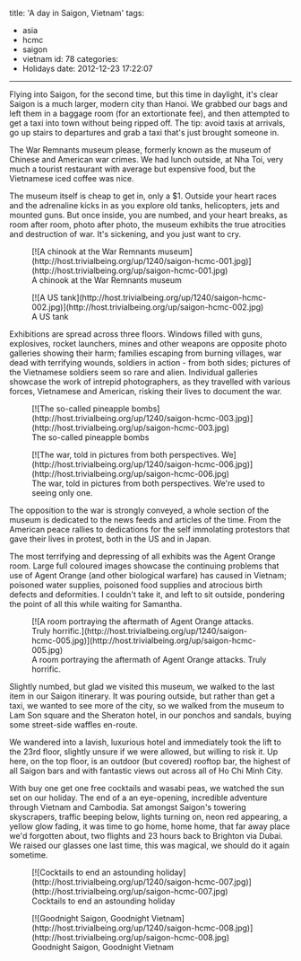 title: 'A day in Saigon, Vietnam'
tags:
  - asia
  - hcmc
  - saigon
  - vietnam
id: 78
categories:
  - Holidays
date: 2012-12-23 17:22:07
---

Flying into Saigon, for the second time, but this time in daylight, it's clear Saigon is a much larger, modern city than Hanoi. We grabbed our bags and left them in a baggage room (for an extortionate fee), and then attempted to get a taxi into town without being ripped off. The tip: avoid taxis at arrivals, go up stairs to departures and grab a taxi that's just brought someone in.

The War Remnants museum please, formerly known as the museum of Chinese and American war crimes. We had lunch outside, at Nha Toi, very much a tourist restaurant with average but expensive food, but the Vietnamese iced coffee was nice.

The museum itself is cheap to get in, only a $1\. Outside your heart races and the adrenaline kicks in as you explore old tanks, helicopters, jets and mounted guns. But once inside, you are numbed, and your heart breaks, as room after room, photo after photo, the museum exhibits the true atrocities and destruction of war. It's sickening, and you just want to cry.

<figure class="generated-figure generated-figure--retina generated-figure--620 generated-figure--landscape">[![A chinook at the War Remnants museum](http://host.trivialbeing.org/up/1240/saigon-hcmc-001.jpg)](http://host.trivialbeing.org/up/saigon-hcmc-001.jpg)<figcaption class="generated-figure-caption">A chinook at the War Remnants museum</figcaption></figure>

<figure class="generated-figure generated-figure--retina generated-figure--620 generated-figure--landscape">[![A US tank](http://host.trivialbeing.org/up/1240/saigon-hcmc-002.jpg)](http://host.trivialbeing.org/up/saigon-hcmc-002.jpg)<figcaption class="generated-figure-caption">A US tank</figcaption></figure>

Exhibitions are spread across three floors. Windows filled with guns, explosives, rocket launchers, mines and other weapons are opposite photo galleries showing their harm; families escaping from burning villages, war dead with terrifying wounds, soldiers in action - from both sides; pictures of the Vietnamese soldiers seem so rare and alien. Individual galleries showcase the work of intrepid photographers, as they travelled with various forces, Vietnamese and American, risking their lives to document the war.

<figure class="generated-figure generated-figure--retina generated-figure--620 generated-figure--landscape">[![The so-called pineapple bombs](http://host.trivialbeing.org/up/1240/saigon-hcmc-003.jpg)](http://host.trivialbeing.org/up/saigon-hcmc-003.jpg)<figcaption class="generated-figure-caption">The so-called pineapple bombs</figcaption></figure>

<figure class="generated-figure generated-figure--retina generated-figure--620 generated-figure--landscape">[![The war, told in pictures from both perspectives. We](http://host.trivialbeing.org/up/1240/saigon-hcmc-006.jpg)](http://host.trivialbeing.org/up/saigon-hcmc-006.jpg)<figcaption class="generated-figure-caption">The war, told in pictures from both perspectives. We're used to seeing only one.</figcaption></figure>

The opposition to the war is strongly conveyed, a whole section of the museum is dedicated to the news feeds and articles of the time. From the American peace rallies to dedications for the self immolating protestors that gave their lives in protest, both in the US and in Japan.

The most terrifying and depressing of all exhibits was the Agent Orange room. Large full coloured images showcase the continuing problems that use of Agent Orange (and other biological warfare) has caused in Vietnam; poisoned water supplies, poisoned food supplies and atrocious birth defects and deformities. I couldn't take it, and left to sit outside, pondering the point of all this while waiting for Samantha.

<figure class="generated-figure generated-figure--retina generated-figure--620 generated-figure--landscape">[![A room portraying the aftermath of Agent Orange attacks. Truly horrific.](http://host.trivialbeing.org/up/1240/saigon-hcmc-005.jpg)](http://host.trivialbeing.org/up/saigon-hcmc-005.jpg)<figcaption class="generated-figure-caption">A room portraying the aftermath of Agent Orange attacks. Truly horrific.</figcaption></figure>

Slightly numbed, but glad we visited this museum, we walked to the last item in our Saigon itinerary. It was pouring outside, but rather than get a taxi, we wanted to see more of the city, so we walked from the museum to Lam Son square and the Sheraton hotel, in our ponchos and sandals, buying some street-side waffles en-route.

We wandered into a lavish, luxurious hotel and immediately took the lift to the 23rd floor, slightly unsure if we were allowed, but willing to risk it. Up here, on the top floor, is an outdoor (but covered) rooftop bar, the highest of all Saigon bars and with fantastic views out across all of Ho Chi Minh City.

With buy one get one free cocktails and wasabi peas, we watched the sun set on our holiday. The end of a an eye-opening, incredible adventure through Vietnam and Cambodia. Sat amongst Saigon's towering skyscrapers, traffic beeping below, lights turning on, neon red appearing, a yellow glow fading, it was time to go home, home home, that far away place we'd forgotten about, two flights and 23 hours back to Brighton via Dubai. We raised our glasses one last time, this was magical, we should do it again sometime.

<figure class="generated-figure generated-figure--retina generated-figure--620 generated-figure--portrait">[![Cocktails to end an astounding holiday](http://host.trivialbeing.org/up/1240/saigon-hcmc-007.jpg)](http://host.trivialbeing.org/up/saigon-hcmc-007.jpg)<figcaption class="generated-figure-caption">Cocktails to end an astounding holiday</figcaption></figure>

<figure class="generated-figure generated-figure--retina generated-figure--620 generated-figure--portrait">[![Goodnight Saigon, Goodnight Vietnam](http://host.trivialbeing.org/up/1240/saigon-hcmc-008.jpg)](http://host.trivialbeing.org/up/saigon-hcmc-008.jpg)<figcaption class="generated-figure-caption">Goodnight Saigon, Goodnight Vietnam</figcaption></figure>